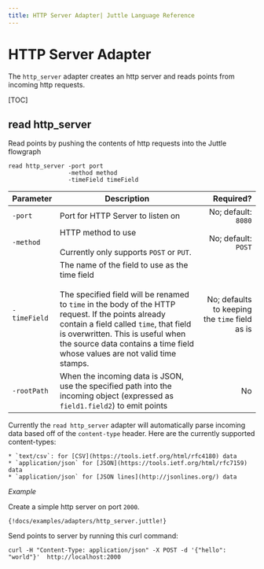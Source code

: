 ```yaml
---
title: HTTP Server Adapter| Juttle Language Reference
---
```


# HTTP Server Adapter

The `http_server` adapter creates an http server and reads points from
incoming http requests.

[TOC]

## read http_server

Read points by pushing the contents of http requests into the Juttle flowgraph
```
read http_server -port port
                 -method method
                 -timeField timeField
```

Parameter         |             Description          | Required?
----------------- | -------------------------------- | ---------:
`-port`           | Port for HTTP Server to listen on | No; default: `8080`
`-method`         | HTTP method to use <br><br> Currently only supports `POST` or `PUT`. | No; default: `POST`
`-timeField`      | The name of the field to use as the time field <br><br>The specified field will be renamed to `time` in the body of the HTTP request. If the points already contain a field called `time`, that field is overwritten. This is useful when the source data contains a time field whose values are not valid time stamps.  | No; defaults to keeping the `time` field as is
`-rootPath`       | When the incoming data is JSON, use the specified path into the incoming object (expressed as `field1.field2`) to emit points | No

Currently the `read http_server` adapter will automatically parse incoming data based off of the `content-type` header. Here are the currently supported content-types:

    * `text/csv`: for [CSV](https://tools.ietf.org/html/rfc4180) data
    * `application/json` for [JSON](https://tools.ietf.org/html/rfc7159) data
    * `application/json` for [JSON lines](http://jsonlines.org/) data

_Example_

Create a simple http server on port `2000`.

```
{!docs/examples/adapters/http_server.juttle!}
```

Send points to server by running this curl command:

```
curl -H "Content-Type: application/json" -X POST -d '{"hello": "world"}'  http://localhost:2000
```
